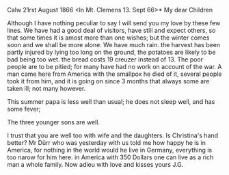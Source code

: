  Calw 21rst August 1866
 <In Mt. Clemens 13. Sept 66>*
My dear Children

Although I have nothing peculiar to say I will send you my love by these few lines. We have had a good deal of visitors, have still and expect others, so that some times it is amost more than one wishes; but the winter comes soon and we shall be more alone. We have much rain. the harvest has been partly injured by lying too long on the ground, the potatoes are likely to be bad being too wet. the bread costs 19 creuzer instead of 13. The poor people are to be pitied; for many have had no work on account of the war. A man came here from America with the smallpox he died of it, several people took it from him, and it is going on since 3 months that always some are taken ill; not many however.

This summer papa is less well than usual; he does not sleep well, and has some fever;

The three younger sons are well.

I trust that you are well too with wife and the daughters. Is Christina's hand better? Mr Dürr who was yesterday with us told me how happy he is in America, for nothing in the world would he live in Germany, everything is too narow for him here. in America with 350 Dollars one can live as a rich man a whole family. Now adieu with love and kisses
 yours J.G.
